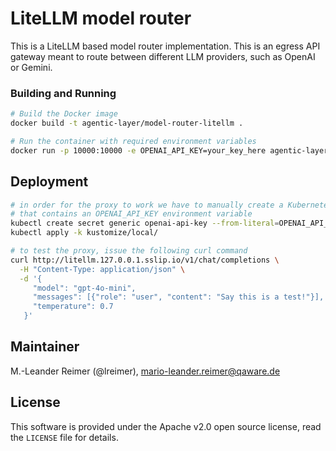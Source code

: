 # LiteLLM model router

This is a LiteLLM based model router implementation. This is an egress API gateway
meant to route between different LLM providers, such as OpenAI or Gemini.

### Building and Running

```bash
# Build the Docker image
docker build -t agentic-layer/model-router-litellm .

# Run the container with required environment variables
docker run -p 10000:10000 -e OPENAI_API_KEY=your_key_here agentic-layer/model-router-litellm
```

## Deployment

```bash
# in order for the proxy to work we have to manually create a Kubernetes secret
# that contains an OPENAI_API_KEY environment variable
kubectl create secret generic openai-api-key --from-literal=OPENAI_API_KEY=$OPENAI_API_KEY
kubectl apply -k kustomize/local/

# to test the proxy, issue the following curl command
curl http://litellm.127.0.0.1.sslip.io/v1/chat/completions \
  -H "Content-Type: application/json" \
  -d '{
     "model": "gpt-4o-mini",
     "messages": [{"role": "user", "content": "Say this is a test!"}],
     "temperature": 0.7
   }'
```

## Maintainer

M.-Leander Reimer (@lreimer), <mario-leander.reimer@qaware.de>

## License

This software is provided under the Apache v2.0 open source license, read the `LICENSE` file for details.